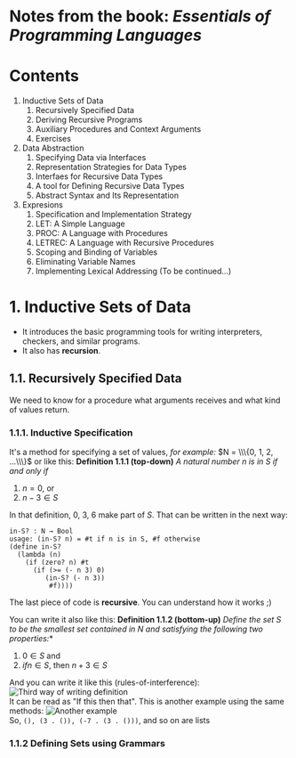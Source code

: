 # Notes from the book: *Essentials of Programming Languages*

# Contents
1. Inductive Sets of Data
    1. Recursively Specified Data
    2. Deriving Recursive Programs
    3. Auxiliary Procedures and Context Arguments
    4. Exercises
2. Data Abstraction
    1. Specifying Data via Interfaces
    2. Representation Strategies for Data Types
    3. Interfaes for Recursive Data Types
    4. A tool for Defining Recursive Data Types
    5. Abstract Syntax and Its Representation
3. Expresions
    1. Specification and Implementation Strategy
    2. LET: A Simple Language
    3. PROC: A Language with Procedures
    4. LETREC: A Language with Recursive Procedures
    5. Scoping and Binding of Variables
    6. Eliminating Variable Names
    7. Implementing Lexical Addressing
(To be continued...)

# 1. Inductive Sets of Data
- It introduces the basic programming tools for writing interpreters, checkers, and similar programs.
- It also has **recursion**.

## 1.1. Recursively Specified Data
We need to know for a procedure what arguments receives and what kind of values return.

### 1.1.1. Inductive Specification
It's a method for specifying a set of values, *for example:* $N = \\\{0, 1, 2, ...\\\}$ or like this:
**Definition 1.1.1 (top-down)** *A natural number n is in S if and only if*
1. $n = 0$, or
2. $n - 3 ∈ S$

In that definition, 0, 3, 6 make part of $S$. That can be written in the next way:
```
in-S? : N → Bool
usage: (in-S? n) = #t if n is in S, #f otherwise
(define in-S?
  (lambda (n)
    (if (zero? n) #t
      (if (>= (- n 3) 0)
         (in-S? (- n 3))
          #f))))
```
The last piece of code is **recursive**. You can understand how it works ;)

You can write it also like this:
**Definition 1.1.2 (bottom-up)** *Define the set S to be the smallest set contained in N and satisfying the following two properties:**
1. $0 ∈ S$ and
2. $if n ∈ S$, then $n+3 ∈S$

And you can write it like this (rules-of-interference):
![Third way of writing definition](https://user-images.githubusercontent.com/83418390/225482398-6d4af9c6-7f6a-4300-a8fa-54b2eeec5d9f.png)  
It can be read as "If this then that".
This is another example using the same methods:
![Another example](https://user-images.githubusercontent.com/83418390/225483035-0e87da42-8d24-423d-a71d-b32c542b3897.png)  
So, `(), (3 . ()), (-7 . (3 . ()))`, and so on are lists

### 1.1.2 Defining Sets using Grammars

